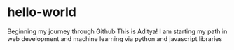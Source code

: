 # hello-world
Beginning my journey through Github
This is Aditya! I am starting my path in web development and machine learning via python and javascript libraries
